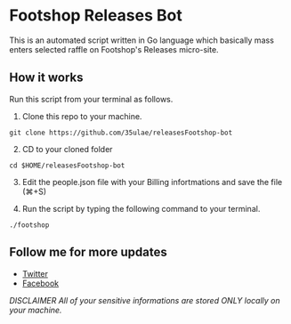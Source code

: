 # Footshop Releases Bot

This is an automated script written in Go language which basically mass enters selected raffle on Footshop's Releases micro-site.

## How it works

Run this script from your terminal as follows.

1. Clone this repo to your machine.
```
git clone https://github.com/35ulae/releasesFootshop-bot
```
2. CD to your cloned folder
```
cd $HOME/releasesFootshop-bot
```
3. Edit the people.json file with your Billing infortmations and save the file (⌘+S)

4. Run the script by typing the following command to your terminal.
```
./footshop
```

## Follow me for more updates

* [Twitter](https://twitter.com/brokeguysamo)
* [Facebook](https://facebook.com/aezakmi34)

*DISCLAIMER*
*All of your sensitive informations are stored ONLY locally on your machine.*

